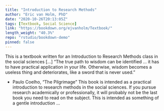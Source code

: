 ```yaml
---
title: "Introduction to Research Methods"
author: "Eric van Holm, PhD"
date: "2020-10-26T20:13:05Z"
tags: [Textbook, Social Science]
link: "https://bookdown.org/ejvanholm/Textbook/"
length_weight: "40.3%"
repo: "rstudio/bookdown-demo"
pinned: false
---
```


This is a textbook written for an Introduction to Research Methods class in the social sciences [...] “The true path to wisdom can be identified … it has to have
practical application in your life. Otherwise, wisdom
becomes a useless thing and deteriorates, like a sword
that is never used.”
- Paulo Coelho, “The Pilgrimage” This book is intended as a practical introduction to research methods in the social sciences. If you pursue research academically or professionally, it will probably not be the last book you need to read on the subject. This is intended as something of a gentle introduction  ...
